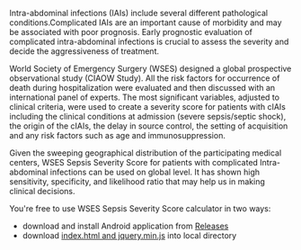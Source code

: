 Intra-abdominal infections (IAIs) include several different pathological conditions.Complicated IAIs are an important cause of morbidity and may be associated with poor prognosis. Early prognostic evaluation of complicated intra-abdominal infections is crucial to assess the severity and decide the aggressiveness of treatment. 

World Society of Emergency Surgery (WSES) designed a global prospective observational study (CIAOW Study). All the risk factors for occurrence of death during hospitalization were evaluated and then discussed with an international panel of experts. The most significant variables, adjusted to clinical criteria, were used to create a severity score for patients with cIAIs including the clinical conditions at admission (severe sepsis/septic shock), the origin of the cIAIs, the delay in source control, the setting of acquisition and any risk factors such as age and immunosuppression.

Given the sweeping geographical distribution of the participating medical centers, WSES Sepsis Severity Score for patients with complicated Intra-abdominal infections can be used on global level. It has shown high sensitivity, specificity, and likelihood ratio that may help us in making clinical decisions.

You're free to use WSES Sepsis Severity Score calculator in two ways:
- download and install Android application from [Releases](https://github.com/DneezK/WSES-Sepsis-Severity-Score/releases/tag/wses_apk)
- download [index.html and jquery.min.js](https://github.com/DneezK/WSES-Sepsis-Severity-Score/archive/refs/heads/main.zip) into local directory
